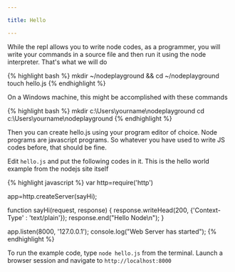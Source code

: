 ```yaml
---

title: Hello

---
```


While the repl allows you to write node codes, as a programmer, you will write your commands in a source file and then run it using the node interpreter. That's what we will do

{% highlight bash %}
mkdir ~/nodeplayground && cd ~/nodeplayground
touch hello.js
{% endhighlight %}

On a Windows machine, this might be accomplished with these commands

{% highlight bash %}
mkdir c:\Users\yourname\nodeplayground
cd c:\Users\yourname\nodeplayground
{% endhighlight %}

Then you can create hello.js using your program editor of choice. Node programs are javascript programs. So whatever you have used to write JS codes before, that should be fine.

Edit `hello.js` and put the following codes in it. This is the hello world example from the nodejs site itself

{% highlight javascript %}
var http=require('http')

app=http.createServer(sayHi);

function sayHi(request, response) {
  response.writeHead(200, {'Context-Type' : 'text/plain'});
  response.end("Hello Node\n");
}

app.listen(8000, '127.0.0.1');
console.log("Web Server has started");
{% endhighlight %}

To run the example code, type `node hello.js` from the terminal. Launch a browser session and navigate to `http://localhost:8000`
